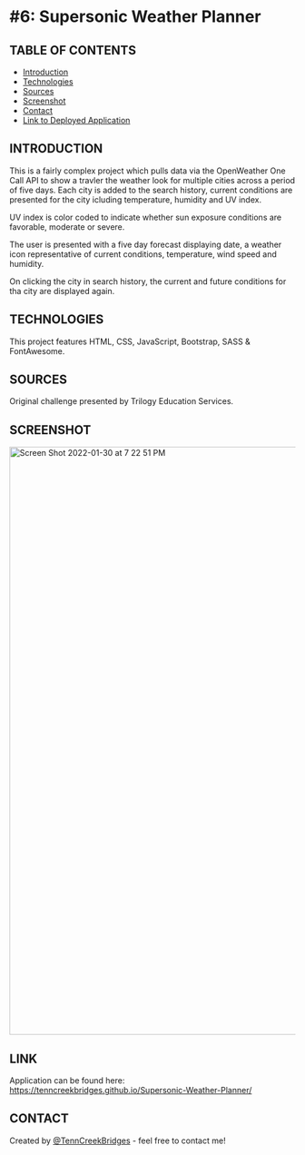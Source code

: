 # #6: Supersonic Weather Planner

## TABLE OF CONTENTS
* [Introduction](#INTRODUCTION)
* [Technologies](#TECHNOLOGIES)
* [Sources](#SOURCES)
* [Screenshot](#SCREENSHOT)
* [Contact](#CONTACT)
* [Link to Deployed Application](#LINK)

## INTRODUCTION
This is a fairly complex project which pulls data via the OpenWeather One Call API to show a travler the weather look for multiple cities across a period of five days. Each city is added to the search history, current conditions are presented for the city icluding temperature, humidity and UV index. 

UV index is color coded to indicate whether sun exposure conditions are favorable, moderate or severe.

The user is presented with a five day forecast displaying date, a weather icon representative of current conditions, temperature, wind speed and humidity.

On clicking the city in search history, the current and future conditions for tha city are displayed again.

## TECHNOLOGIES
This project features HTML, CSS, JavaScript, Bootstrap, SASS & FontAwesome.

## SOURCES
Original challenge presented by Trilogy Education Services.

## SCREENSHOT
<img width="1036" alt="Screen Shot 2022-01-30 at 7 22 51 PM" src="https://user-images.githubusercontent.com/91682561/151726932-2192c6ae-0ebe-462f-9db2-2740275f9267.png">

## LINK 
Application can be found here: https://tenncreekbridges.github.io/Supersonic-Weather-Planner/

## CONTACT
Created by [@TennCreekBridges](https://github.com/TennCreekBridges/) - feel free to contact me!
